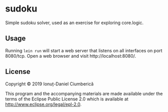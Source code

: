 # sudoku

Simple sudoku solver, used as an exercise for exploring core.logic.

## Usage

Running `lein run` will start a web server that listens on all interfaces on port 8080/tcp.
Open a web browser and visit http://localhost:8080/.

## License

Copyright © 2019 Ionuț-Daniel Ciumberică

This program and the accompanying materials are made available under the
terms of the Eclipse Public License 2.0 which is available at
http://www.eclipse.org/legal/epl-2.0.
